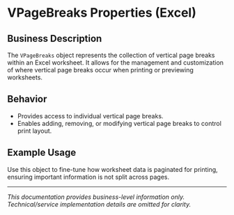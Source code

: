 # VPageBreaks Properties (Excel)

## Business Description

The `VPageBreaks` object represents the collection of vertical page breaks within an Excel worksheet. It allows for the management and customization of where vertical page breaks occur when printing or previewing worksheets.

## Behavior
- Provides access to individual vertical page breaks.
- Enables adding, removing, or modifying vertical page breaks to control print layout.

## Example Usage
Use this object to fine-tune how worksheet data is paginated for printing, ensuring important information is not split across pages.

---
*This documentation provides business-level information only. Technical/service implementation details are omitted for clarity.*
